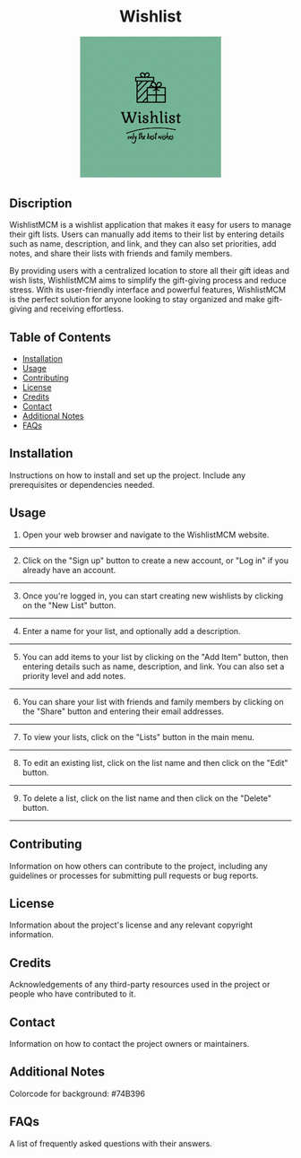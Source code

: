 
<div align="center">
<p>
  <h1>Wishlist</h1>
  <img src="/image/logo-lg.png" alt="Alt Text" width="50%" height="50%">
</p>
</div>

## Discription
WishlistMCM is a wishlist application that makes it easy for users to manage their gift lists. Users can manually add items to their list by entering details such as name, description, and link, and they can also set priorities, add notes, and share their lists with friends and family members.

By providing users with a centralized location to store all their gift ideas and wish lists, WishlistMCM aims to simplify the gift-giving process and reduce stress. With its user-friendly interface and powerful features, WishlistMCM is the perfect solution for anyone looking to stay organized and make gift-giving and receiving effortless.


## Table of Contents

- [Installation](#installation)
- [Usage](#usage)
- [Contributing](#contributing)
- [License](#license)
- [Credits](#credits)
- [Contact](#contact)
- [Additional Notes](#additional-notes)
- [FAQs](#faqs)


## Installation

Instructions on how to install and set up the project. Include any prerequisites or dependencies needed.

## Usage

1. Open your web browser and navigate to the WishlistMCM website.
___
2. Click on the "Sign up" button to create a new account, or "Log in" if you already have an account.
___
3. Once you're logged in, you can start creating new wishlists by clicking on the "New List" button.
___
4. Enter a name for your list, and optionally add a description.
___
5. You can add items to your list by clicking on the "Add Item" button, then entering details such as name, description, and link. You can also set a priority level and add notes.
___
6. You can share your list with friends and family members by clicking on the "Share" button and entering their email addresses.
___
7. To view your lists, click on the "Lists" button in the main menu.
___
8. To edit an existing list, click on the list name and then click on the "Edit" button.
___
9. To delete a list, click on the list name and then click on the "Delete" button.
___
## Contributing

Information on how others can contribute to the project, including any guidelines or processes for submitting pull requests or bug reports.

## License

Information about the project's license and any relevant copyright information.

## Credits

Acknowledgements of any third-party resources used in the project or people who have contributed to it.

## Contact

Information on how to contact the project owners or maintainers.

## Additional Notes
Colorcode for background: #74B396

## FAQs

A list of frequently asked questions with their answers.
